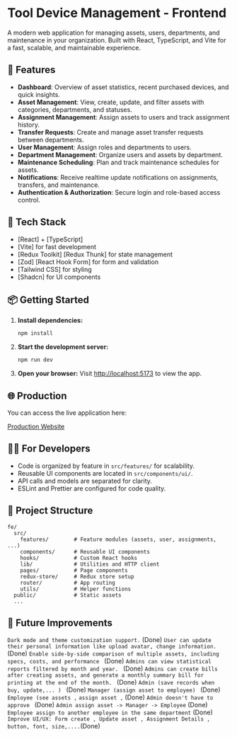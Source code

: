 # Tool Device Management - Frontend

A modern web application for managing assets, users, departments, and maintenance in your organization. Built with React, TypeScript, and Vite for a fast, scalable, and maintainable experience.

## 🌟 Features

- **Dashboard**: Overview of asset statistics, recent purchased devices, and quick insights.
- **Asset Management**: View, create, update, and filter assets with categories, departments, and statuses.
- **Assignment Management**: Assign assets to users and track assignment history.
- **Transfer Requests**: Create and manage asset transfer requests between departments.
- **User Management**: Assign roles and departments to users.
- **Department Management**: Organize users and assets by department.
- **Maintenance Scheduling**: Plan and track maintenance schedules for assets.
- **Notifications**: Receive realtime update notifications on assignments, transfers, and maintenance.
- **Authentication & Authorization**: Secure login and role-based access control.

## 🚀 Tech Stack

- [React] + [TypeScript]
- [Vite] for fast development
- [Redux Toolkit] [Redux Thunk] for state management
- [Zod] [React Hook Form] for form and validation
- [Tailwind CSS] for styling
- [Shadcn] for UI components

## 📦 Getting Started

1. **Install dependencies:**
   ```bash
   npm install
   ```
2. **Start the development server:**
   ```bash
   npm run dev
   ```
3. **Open your browser:**
   Visit [http://localhost:5173](http://localhost:5173) to view the app.

## 🌐 Production

You can access the live application here:

[Production Website](https://tool-device-management.vercel.app/)

## 🧑‍💻 For Developers

- Code is organized by feature in `src/features/` for scalability.
- Reusable UI components are located in `src/components/ui/`.
- API calls and models are separated for clarity.
- ESLint and Prettier are configured for code quality.

## 📁 Project Structure

```
fe/
  src/
    features/        # Feature modules (assets, user, assignments, ...)
    components/      # Reusable UI components
    hooks/           # Custom React hooks
    lib/             # Utilities and HTTP client
    pages/           # Page components
    redux-store/     # Redux store setup
    router/          # App routing
    utils/           # Helper functions
  public/            # Static assets
  ...
```

## 📜 Future Improvements

`Dark mode and theme customization support.` (Done)
`User can update their personal information like upload avatar, change information. ` (Done)
`Enable side-by-side comparison of multiple assets, including specs, costs, and performance ` (Done)
`Admins can view statistical reports filtered by month and year. ` (Done)
`Admins can create bills after creating assets, and generate a monthly summary bill for printing at the end of the month. ` (Done)
`Admin (save records when buy, update,... ) ` (Done)
`Manager (assign asset to employee) ` (Done)
`Employee (see assets ,` `assign asset ,` (Done)
`Admin doesn't have to approve ` (Done)
`Admin assign asset -> Manager -> Employee` (Done)
`Employee assign to another employee in the same department` (Done)
`Improve UI/UX: Form create , Update asset , Assignment Details , button, font, size,....`(Done)
